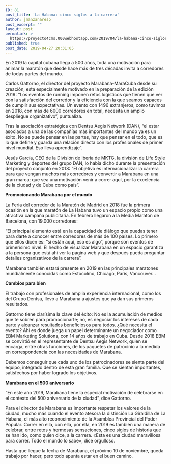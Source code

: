 ```yaml
---
ID: 81
post_title: 'La Habana: cinco siglos a la carrera'
author: jmanzanaresp
post_excerpt: ""
layout: post
permalink: >
  https://proyecto4cms.000webhostapp.com/2019/04/la-habana-cinco-siglos-a-la-carrera
published: true
post_date: 2019-04-27 20:31:05
---
```

<!-- wp:paragraph -->
<p>En 2019 la capital cubana llega a 500 años, toda una motivación para animar la maratón que desde hace más de tres décadas invita a corredores de todas partes del mundo.</p>
<!-- /wp:paragraph -->

<!-- wp:paragraph -->
<p>Carlos Gattorno, el director del proyecto Marabana-MaraCuba desde su creación, está especialmente motivado en la preparación de la edición 2019: “Los eventos de running imponen retos logísticos que tienen que ver con la satisfacción del corredor y la eficiencia con la que seamos capaces de cumplir sus expectativas. Un evento con 1496 extranjeros, como tuvimos en 2018, con más de 6000 corredores en total, necesita un amplio despliegue organizativo”, puntualiza.</p>
<!-- /wp:paragraph -->

<!-- wp:paragraph -->
<p>Tras la asociación estratégica con Dentsu Aegis Network (DAN), “el estar asociados a una de las compañías más importantes del mundo ya es un éxito. No se puede pensar en las partes, hay que pensar en el todo, que es lo que define y guarda una relación directa con los profesionales de primer nivel mundial. Eso lleva aprendizaje”.</p>
<!-- /wp:paragraph -->

<!-- wp:paragraph -->
<p>Jesús García, CEO de la División de Iberia de MKTG, la división de Life Style Marketing y deportes del grupo DAN, lo había dicho durante la presentación del proyecto conjunto en 2018: “El objetivo es internacionalizar la carrera para que vengan muchos más corredores y convertir a Marabana en una gran marca; que sea una motivación venir a correr aquí, por la excelencia de la ciudad y de Cuba como país”.</p>
<!-- /wp:paragraph -->

<!-- wp:paragraph -->
<p><strong>Promocionando Marabana por el mundo</strong></p>
<!-- /wp:paragraph -->

<!-- wp:paragraph -->
<p>La Feria del corredor de la Maratón de Madrid en 2018 fue la primera ocasión en la que maratón de La Habana tuvo un espacio propio como una atractiva campaña publicitaria. En febrero llegaron a la Media Maratón de Barcelona, con 19.000 corredores:</p>
<!-- /wp:paragraph -->

<!-- wp:paragraph -->
<p>“El principal elemento está en la capacidad de diálogo que puedas tener para darte a conocer entre corredores de más de 100 países. Lo primero que ellos dicen es: “si están aquí, eso es algo”, porque son eventos de primerísimo nivel. El hecho de visualizar Marabana en un espacio garantiza a la persona que está ahí ver la página web y que después pueda preguntar detalles organizativos de la carrera”.</p>
<!-- /wp:paragraph -->

<!-- wp:paragraph -->
<p>Marabana también estará presente en 2019 en las principales maratones mundialmente conocidas como Estocolmo, Chicago, París, Vancouver…</p>
<!-- /wp:paragraph -->

<!-- wp:paragraph -->
<p><strong>Cambios para bien</strong></p>
<!-- /wp:paragraph -->

<!-- wp:paragraph -->
<p>El trabajo con profesionales de amplia experiencia internacional, como los del Grupo Dentsu, llevó a Marabana a ajustes que ya dan sus primeros resultados.</p>
<!-- /wp:paragraph -->

<!-- wp:paragraph -->
<p>Gattorno tiene clarísima la clave del éxito: No es la acumulación de medios que te sobren para promocionarte; no, es negociar los intereses de cada parte y alcanzar resultados beneficiosos para todos. ¿Qué necesita el evento? Ahí es donde juega un papel determinante un negociador como EBM Marketing Solutions, con 14 años de trabajo en Cuba. Desde 2018 EBM se convirtió en el representante de Dentsu Aegis Network, quien se encarga, entre otras funciones, de los paquetes de patrocinio a la medida en correspondencia con las necesidades de Marabana.</p>
<!-- /wp:paragraph -->

<!-- wp:paragraph -->
<p>Debemos conseguir que cada uno de los patrocinadores se sienta parte del equipo, integrado dentro de esta gran familia. Que se sientan importantes, satisfechos por haber logrado los objetivos.</p>
<!-- /wp:paragraph -->

<!-- wp:paragraph -->
<p><strong>Marabana en el 500 aniversario</strong></p>
<!-- /wp:paragraph -->

<!-- wp:paragraph -->
<p>“En este año 2019, Marabana tiene la especial motivación de celebrarse en el contexto del 500 aniversario de la ciudad”, dice Gattorno.</p>
<!-- /wp:paragraph -->

<!-- wp:paragraph -->
<p>Para el director de Marabana es importante respetar los valores de la ciudad, mucho más cuando el evento atesora la distinción La Giraldilla de La Habana, el más alto reconocimiento de la Asamblea Provincial del Poder Popular. Correr en ella, con ella, por ella, en 2019 es también una manera de celebrar, entre retos y hermosas sensaciones, cinco siglos de historia que se han ido, como quien dice, a la carrera. «Esta es una ciudad maravillosa para correr. Todo el mundo lo sabe», dice orgulloso.</p>
<!-- /wp:paragraph -->

<!-- wp:paragraph -->
<p>Hasta que llegue la fecha de Marabana, el próximo 10 de noviembre, queda trabajo por hacer, pero todo apunta estar en el buen camino.</p>
<!-- /wp:paragraph -->